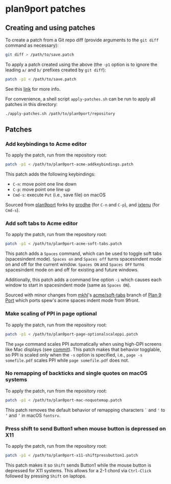 # plan9port patches

## Creating and using patches

To create a patch from a Git repo diff (provide arguments to the
`git diff` command as necessary):

```sh
git diff > /path/to/save.patch
```

To apply a patch created using the above (the `-p1` option is to
ignore the leading `a/` and `b/` prefixes created by `git diff`):

```sh
patch -p1 < /path/to/save.patch
```

See this
[link](https://stackoverflow.com/questions/4610744/can-i-get-a-patch-compatible-output-from-git-diff)
for more info.

For convenience, a shell script `apply-patches.sh` can be run
to apply all patches in this directory:

```sh
./apply-patches.sh /path/to/plan9port/repository
```

## Patches

### Add keybindings to Acme editor

To apply the patch, run from the repository root:

```sh
patch -p1 < /path/to/plan9port-acme-addkeybindings.patch
```

This patch adds the following keybindings:

- `C-n`: move point one line down
- `C-p`: move point one line up
- `Cmd-s`: execute `Put` (i.e., save file) on macOS

Sourced from [plan9port](https://github.com/9fans/plan9port) forks by
[prodhe](https://github.com/prodhe/plan9port) (for `C-n` and `C-p`),
and [ixtenu](https://github.com/ixtenu/plan9port) (for `Cmd-s`).

### Add soft tabs to Acme editor

To apply the patch, run from the repository root:

```sh
patch -p1 < /path/to/plan9port-acme-soft-tabs.patch
```

This patch adds a `Spaces` command, which can be used to toggle soft
tabs (spacesindent mode). `Spaces on` and `Spaces off` turns
spacesindent mode on and off for the current window. `Spaces ON` and
`Spaces OFF` turns spacesindent mode on and off for existing and
future windows.

Additionally, this patch adds a command line option `-i` which causes
each window to start in spacesindent mode (same as `Spaces ON`).

Sourced with minor changes from [mkhl](https://github.com/mkhl)'s
[acme/soft-tabs](https://github.com/mkhl/plan9port/tree/acme/soft-tabs)
branch of [Plan 9 Port](https://github.com/9fans/plan9port)
which ports spew's acme spaces indent mode from 9front.

### Make scaling of PPI in page optional

To apply the patch, run from the repository root:

```sh
patch -p1 < /path/to/plan9port-page-optionalscaleppi.patch
```

The `page` command scales PPI automatically when using high-DPI
screens like Mac displays (see
[commit](https://github.com/9fans/plan9port/commit/940f1fd6af2c144d0db087fefa8478d2a36633d5)).
This patch makes that behavior togglable, so PPI is scaled only when
the `-s` option is specified, i.e., `page -s somefile.pdf` scales PPI
while `page somefile.pdf` does not.

### No remapping of backticks and single quotes on macOS systems

To apply the patch, run from the repository root:

```sh
patch -p1 < /path/to/plan9port-mac-noquotemap.patch
```

This patch removes the default behavior of remapping characters
`` ` `` and `'` to `‘` and `’` in macOS `fontsrv`.

### Press shift to send Button1 when mouse button is depressed on X11

To apply the patch, run from the repository root:

```sh
patch -p1 < /path/to/plan9port-x11-shiftpressbutton1.patch
```

This patch makes it so `Shift` sends Button1 while the mouse button is
depressed for X11 systems. This allows for a 2-1 chord via
`Ctrl-Click` followed by pressing `Shift` on laptops.
